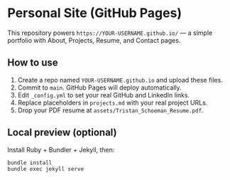 
# Personal Site (GitHub Pages)

This repository powers `https://YOUR-USERNAME.github.io/` — a simple portfolio with About, Projects, Resume, and Contact pages.

## How to use
1. Create a repo named `YOUR-USERNAME.github.io` and upload these files.
2. Commit to `main`. GitHub Pages will deploy automatically.
3. Edit `_config.yml` to set your real GitHub and LinkedIn links.
4. Replace placeholders in `projects.md` with your real project URLs.
5. Drop your PDF resume at `assets/Tristan_Schoeman_Resume.pdf`.

## Local preview (optional)
Install Ruby + Bundler + Jekyll, then:
```bash
bundle install
bundle exec jekyll serve
```
